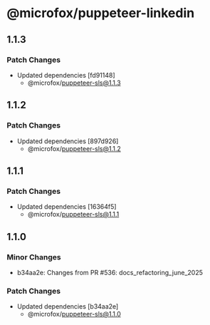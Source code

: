 # @microfox/puppeteer-linkedin

## 1.1.3

### Patch Changes

- Updated dependencies [fd91148]
  - @microfox/puppeteer-sls@1.1.3

## 1.1.2

### Patch Changes

- Updated dependencies [897d926]
  - @microfox/puppeteer-sls@1.1.2

## 1.1.1

### Patch Changes

- Updated dependencies [16364f5]
  - @microfox/puppeteer-sls@1.1.1

## 1.1.0

### Minor Changes

- b34aa2e: Changes from PR #536: docs_refactoring_june_2025

### Patch Changes

- Updated dependencies [b34aa2e]
  - @microfox/puppeteer-sls@1.1.0
